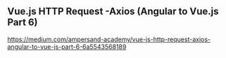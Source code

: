 ## Vue.js HTTP Request -Axios (Angular to Vue.js Part 6)

https://medium.com/ampersand-academy/vue-js-http-request-axios-angular-to-vue-js-part-6-6a5543568189
